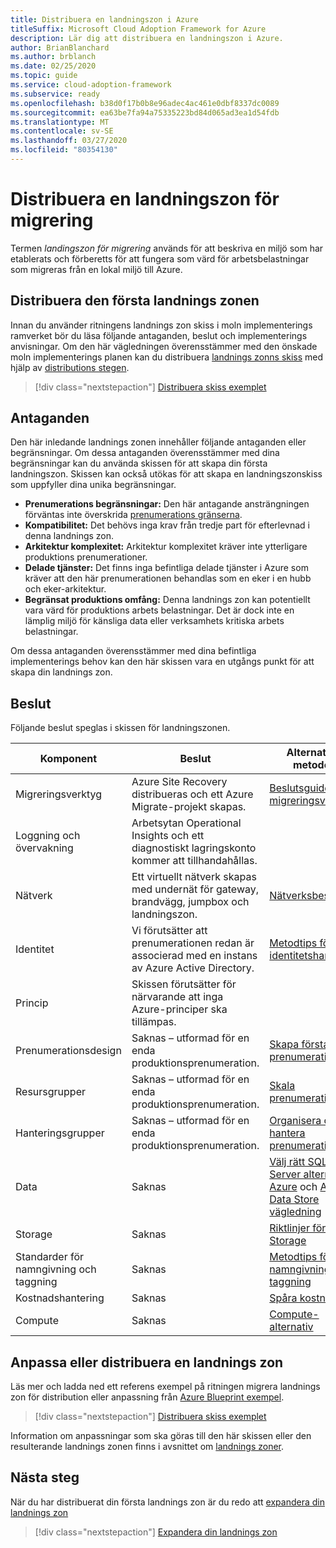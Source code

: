 ```yaml
---
title: Distribuera en landningszon i Azure
titleSuffix: Microsoft Cloud Adoption Framework for Azure
description: Lär dig att distribuera en landningszon i Azure.
author: BrianBlanchard
ms.author: brblanch
ms.date: 02/25/2020
ms.topic: guide
ms.service: cloud-adoption-framework
ms.subservice: ready
ms.openlocfilehash: b38d0f17b0b8e96adec4ac461e0dbf8337dc0089
ms.sourcegitcommit: ea63be7fa94a75335223bd84d065ad3ea1d54fdb
ms.translationtype: MT
ms.contentlocale: sv-SE
ms.lasthandoff: 03/27/2020
ms.locfileid: "80354130"
---
```

<!-- cSpell:ignore vCPUs jumpbox -->

# <a name="deploy-a-migration-landing-zone"></a>Distribuera en landningszon för migrering

Termen *landingszon för migrering* används för att beskriva en miljö som har etablerats och förberetts för att fungera som värd för arbetsbelastningar som migreras från en lokal miljö till Azure.

## <a name="deploy-the-first-landing-zone"></a>Distribuera den första landnings zonen

Innan du använder ritningens landnings zon skiss i moln implementerings ramverket bör du läsa följande antaganden, beslut och implementerings anvisningar. Om den här vägledningen överensstämmer med den önskade moln implementerings planen kan du distribuera [landnings zonns skiss](https://docs.microsoft.com/azure/governance/blueprints/samples/caf-migrate-landing-zone/index) med hjälp av [distributions stegen][deploy-sample].

> [!div class="nextstepaction"]
> [Distribuera skiss exemplet][deploy-sample]

## <a name="assumptions"></a>Antaganden

Den här inledande landnings zonen innehåller följande antaganden eller begränsningar. Om dessa antaganden överensstämmer med dina begränsningar kan du använda skissen för att skapa din första landningszon. Skissen kan också utökas för att skapa en landningszonskiss som uppfyller dina unika begränsningar.

- **Prenumerations begränsningar:** Den här antagande ansträngningen förväntas inte överskrida [prenumerations gränserna](https://docs.microsoft.com/azure/azure-subscription-service-limits).
- **Kompatibilitet:** Det behövs inga krav från tredje part för efterlevnad i denna landnings zon.
- **Arkitektur komplexitet:** Arkitektur komplexitet kräver inte ytterligare produktions prenumerationer.
- **Delade tjänster:** Det finns inga befintliga delade tjänster i Azure som kräver att den här prenumerationen behandlas som en eker i en hubb och eker-arkitektur.
- **Begränsat produktions omfång:** Denna landnings zon kan potentiellt vara värd för produktions arbets belastningar. Det är dock inte en lämplig miljö för känsliga data eller verksamhets kritiska arbets belastningar.

Om dessa antaganden överensstämmer med dina befintliga implementerings behov kan den här skissen vara en utgångs punkt för att skapa din landnings zon.

## <a name="decisions"></a>Beslut

Följande beslut speglas i skissen för landningszonen.

| Komponent                    | Beslut                                                                                         | Alternativa metoder                                                                                                                                                                                                                                                                |
|------------------------------|---------------------------------------------------------------------------------------------------|-------------------------------------------------------------------------------------------------------------------------------------------------------------------------------------------------------------------------------------------------------------------------------------- |
| Migreringsverktyg              | Azure Site Recovery distribueras och ett Azure Migrate-projekt skapas.                | [Beslutsguide för migreringsverktyg](../../decision-guides/migrate-decision-guide/index.md)                                                                                                                                                                                               |
| Loggning och övervakning       | Arbetsytan Operational Insights och ett diagnostiskt lagringskonto kommer att tillhandahållas.                |                                                                                                                                                                                                                                                                                       |
| Nätverk                      | Ett virtuellt nätverk skapas med undernät för gateway, brandvägg, jumpbox och landningszon.  | [Nätverksbeslut](../considerations/networking-options.md)                                                                                                                                                                                                                       |
| Identitet                     | Vi förutsätter att prenumerationen redan är associerad med en instans av Azure Active Directory. | [Metodtips för identitetshantering](https://docs.microsoft.com/azure/security/azure-security-identity-management-best-practices?toc=https://docs.microsoft.com/azure/cloud-adoption-framework/toc.json&bc=https://docs.microsoft.com/azure/cloud-adoption-framework/_bread/toc.json) |
| Princip                       | Skissen förutsätter för närvarande att inga Azure-principer ska tillämpas.                        |                                                                                                                                                                                                                                                                                       |
| Prenumerationsdesign          | Saknas – utformad för en enda produktionsprenumeration.                                              | [Skapa första prenumerationer](../azure-best-practices/initial-subscriptions.md)                                                                                                                                                                                                      |
| Resursgrupper              | Saknas – utformad för en enda produktionsprenumeration.                                              | [Skala prenumerationer](../azure-best-practices/scale-subscriptions.md)                                                                                                                                                                                                                 |
| Hanteringsgrupper            | Saknas – utformad för en enda produktionsprenumeration.                                              | [Organisera och hantera prenumerationer](../azure-best-practices/organize-subscriptions.md)                                                                                                                                                                                                |
| Data                         | Saknas                                                                                               | [Välj rätt SQL Server alternativ i Azure](https://docs.microsoft.com/azure/sql-database/sql-database-paas-vs-sql-server-iaas) och [Azure Data Store vägledning](https://docs.microsoft.com/azure/architecture/guide/technology-choices/data-store-overview)                       |
| Storage                      | Saknas                                                                                               | [Riktlinjer för Azure Storage](../considerations/storage-options.md)                                                                                                                                                                                                                        |
| Standarder för namngivning och taggning | Saknas                                                                                               | [Metodtips för namngivning och taggning](../azure-best-practices/naming-and-tagging.md)                                                                                                                                                                                                    |
| Kostnadshantering              | Saknas                                                                                               | [Spåra kostnader](../azure-best-practices/track-costs.md)                                                                                                                                                                                                                              |
| Compute                      | Saknas                                                                                               | [Compute-alternativ](../considerations/compute-options.md)                                                                                                                                                                                                                               |

## <a name="customize-or-deploy-a-landing-zone"></a>Anpassa eller distribuera en landnings zon

Läs mer och ladda ned ett referens exempel på ritningen migrera landnings zon för distribution eller anpassning från [Azure Blueprint exempel][deploy-sample].

> [!div class="nextstepaction"]
> [Distribuera skiss exemplet][deploy-sample]

Information om anpassningar som ska göras till den här skissen eller den resulterande landnings zonen finns i avsnittet om [landnings zoner](../considerations/index.md).

## <a name="next-steps"></a>Nästa steg

När du har distribuerat din första landnings zon är du redo att [expandera din landnings zon](../considerations/index.md)

> [!div class="nextstepaction"]
> [Expandera din landnings zon](../considerations/index.md)

<!-- links -->

[deploy-sample]: https://docs.microsoft.com/azure/governance/blueprints/samples/caf-migrate-landing-zone/deploy
